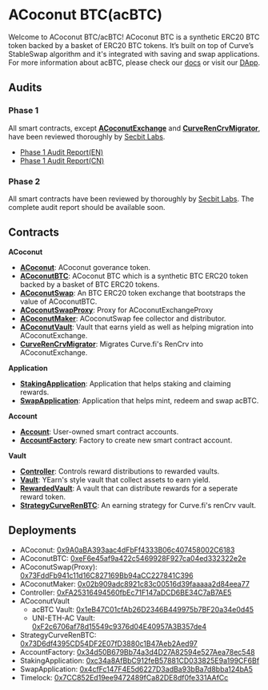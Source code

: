 # ACoconut BTC(acBTC)

Welcome to ACoconut BTC/acBTC! ACoconut BTC is a synthetic ERC20 BTC token backed by a basket of ERC20 BTC tokens. It’s built on top of Curve’s StableSwap algorithm and it's integrated with saving and swap applications. For more information about acBTC, please check our [docs](https://docs.acbtc.fi/) or visit our [DApp](https://app.acbtc.fi/).

## Audits
### Phase 1
All smart contracts, except [**ACoconutExchange**](./contracts/acoconut/ACoconutExchange.sol) and [**CurveRenCrvMigrator**](./contracts/acoconut/CurveRenCrvMigrator.sol), have been reviewed thoroughly by [Secbit Labs](https://secbit.io/).
 - [Phase 1 Audit Report(EN)](./audits/acBTC_Phase_One_Report_EN.pdf)
 - [Phase 1 Audit Report(CN)](./audits/acBTC_Phase_One_Report_CN.pdf)

### Phase 2
All smart contracts have been reviewed by thoroughly by [Secbit Labs](https://secbit.io/). The complete audit report should be available soon.

## Contracts

**ACoconut**
- [**ACoconut**](./contracts/acoconut/ACoconut.sol): ACoconut goverance token.
- [**ACoconutBTC**](./contracts/acoconut/ACoconutBTC.sol): ACoconut BTC which is a synthetic BTC ERC20 token backed by a basket of BTC ERC20 tokens.
- [**ACoconutSwap**](./contracts/acoconut/ACoconutSwap.sol): An BTC ERC20 token exchange that bootstraps the value of ACoconutBTC.
- [**ACoconutSwapProxy**](./contracts/acoconut/ACoconutSwapProxy.sol): Proxy for ACoconutExchangeProxy
- [**ACoconutMaker**](./contracts/acoconut/ACoconutMaker.sol): ACoconutSwap fee collector and distributor.
- [**ACoconutVault**](./contracts/acoconut/ACoconutVault.sol): Vault that earns yield as well as helping migration into ACoconutExchange.
- [**CurveRenCrvMigrator**](./contracts/acoconut/CurveRenCrvMigrator.sol): Migrates Curve.fi's RenCrv into ACoconutExchange.

**Application**
- [**StakingApplication**](./contracts/applications/StakingApplication.sol): Application that helps staking and claiming rewards.
- [**SwapApplication**](./contracts/applications/SwapApplication.sol): Application that helps mint, redeem and swap acBTC.

**Account**
- [**Account**](./contracts/account/Account.sol): User-owned smart contract accounts.
- [**AccountFactory**](./contracts/account/AccountFactory.sol): Factory to create new smart contract account.

**Vault**
- [**Controller**](./contracts/libraries/vaults/Controller.sol): Controls reward distributions to rewarded vaults.
- [**Vault**](./contracts/libraries/vaults/Vault.sol): YEarn's style vault that collect assets to earn yield.
- [**RewardedVault**](./contracts/libraries/vaults/RewardedVault.sol): A vault that can distribute rewards for a seperate reward token.
- [**StrategyCurveRenBTC**](./contracts/libraries/vaults/StrategyCurveRenBTC.sol): An earning strategy for Curve.fi's renCrv vault.
  
## Deployments
- ACoconut: [0x9A0aBA393aac4dFbFf4333B06c407458002C6183](https://etherscan.io/address/0x9A0aBA393aac4dFbFf4333B06c407458002C6183)
- ACoconutBTC: [0xeF6e45af9a422c5469928F927ca04ed332322e2e](https://etherscan.io/address/0xeF6e45af9a422c5469928F927ca04ed332322e2e)
- ACoconutSwap(Proxy): [0x73FddFb941c11d16C827169Bb94aCC227841C396](https://etherscan.io/address/0x73FddFb941c11d16C827169Bb94aCC227841C396)
- ACoconutMaker: [0x02b909adc8921c83c00516d39faaaaa2d84eea77](https://etherscan.io/address/0x02b909adc8921c83c00516d39faaaaa2d84eea77)
- Controller: [0xFA25316494560fbEc71F147aDCD6BE34C7aB7AE5](https://etherscan.io/address/0xFA25316494560fbEc71F147aDCD6BE34C7aB7AE5)
- ACoconutVault
  - acBTC Vault: [0x1eB47C01cfAb26D2346B449975b7BF20a34e0d45](https://etherscan.io/address/0x1eB47C01cfAb26D2346B449975b7BF20a34e0d45)
  - UNI-ETH-AC Vault: [0xF2c6706af78d15549c9376d04E40957A3B357de4](https://etherscan.io/address/0xf2c6706af78d15549c9376d04e40957a3b357de4)
- StrategyCurveRenBTC: [0x73D6df4395CD54DF2E07fD3880c1B47Aeb2Aed97](https://etherscan.io/address/0x73D6df4395CD54DF2E07fD3880c1B47Aeb2Aed97)
- AccountFactory: [0x34d50B679Bb74a3d4D27A82594e527Aea78ec548](https://etherscan.io/address/0x34d50B679Bb74a3d4D27A82594e527Aea78ec548)
- StakingApplication: [0xc34a8AfBbC912feB57881CD033825E9a199CF6Bf](https://etherscan.io/address/0xc34a8AfBbC912feB57881CD033825E9a199CF6Bf)
- SwapApplication: [0x4cfFc147F4E5d6227D3adBa93bBa7d8bba124bA5](https://etherscan.io/address/0x4cfFc147F4E5d6227D3adBa93bBa7d8bba124bA5)
- Timelock: [0x7CC852Ed19ee9472489fCa82DE8df0fe331AAfCc](https://etherscan.io/address/0x7CC852Ed19ee9472489fCa82DE8df0fe331AAfCc)
